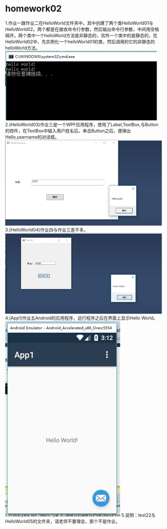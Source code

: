 # homework02
1.作业一跟作业二在HelloWorld文件夹中，其中创建了两个类HelloWorld01与HelloWorld02，两个都是在接收命令行参数，然后输出命令行参数，中间用空格隔开。两个类中一个helloWorld方法是非静态的，另外一个类中的是静态的，在HelloWorld02中，先实例化一个helloWorld01的类，然后调用的它的非静态的helloWorld方法。
![](pictures/1-2.PNG "1-2")
2.(HelloWorld03)作业三是一个WPF应用程序，使用了Label,TextBox,与Button的控件，在TextBox中输入用户姓名后，单击Button之后，便弹出Hello,username的对话框。
![](pictures/3.PNG "3")
3.(HelloWorld04)作业四与作业三差不多。
![](pictures/4.PNG "4")
4.(App1)作业五Android的应用程序，运行程序之后在界面上显示Hello World。
![](pictures/5.PNG "5")
5.说明：test22与HelloWorld05的文件夹，请老师不要理会，那个不是作业。

